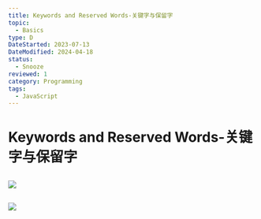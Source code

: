 ```yaml
---
title: Keywords and Reserved Words-关键字与保留字
topic:
  - Basics
type: D
DateStarted: 2023-07-13
DateModified: 2024-04-18
status:
  - Snooze
reviewed: 1
category: Programming
tags:
  - JavaScript
---
```


# Keywords and Reserved Words-关键字与保留字

## ![](https://cdn.jsdelivr.net/gh/jenniferwonder/bimg/programming/c-c3-language-basics.png)

## ![](https://cdn.jsdelivr.net/gh/jenniferwonder/bimg/programming/c-c3-language-basics-keywords.png)
